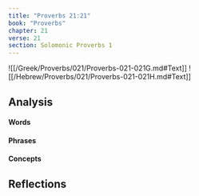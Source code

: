 ```yaml
---
title: "Proverbs 21:21"
book: "Proverbs"
chapter: 21
verse: 21
section: Solomonic Proverbs 1
---
```

![[/Greek/Proverbs/021/Proverbs-021-021G.md#Text]]
![[/Hebrew/Proverbs/021/Proverbs-021-021H.md#Text]]

## Analysis

#### Words

#### Phrases

#### Concepts

## Reflections
